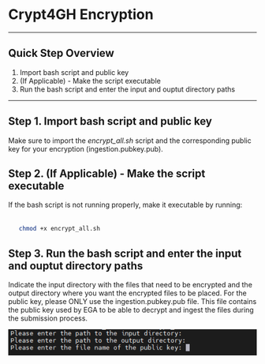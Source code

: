# Crypt4GH Encryption


------------------------
## Quick Step Overview

1. Import bash script and public key
2. (If Applicable) - Make the script executable 
3. Run the bash script and enter the input and ouptut directory paths

------------------------

## Step 1. Import bash script and public key

Make sure to import the *encrypt_all.sh* script and the corresponding public key for your encryption (ingestion.pubkey.pub).

## Step 2. (If Applicable) - Make the script executable

If the bash script is not running properly, make it executable by running: 

```bash

   chmod +x encrypt_all.sh
```

## Step 3. Run the bash script and enter the input and ouptut directory paths

Indicate the input directory with the files that need to be encrypted and the output directory where you want the encrypted files to be placed. For the public key, please ONLY use the ingestion.pubkey.pub file. This file contains the public key used by EGA to be able to decrypt and ingest the files during the submission process.

![screenshot](images/Prompts.png)
